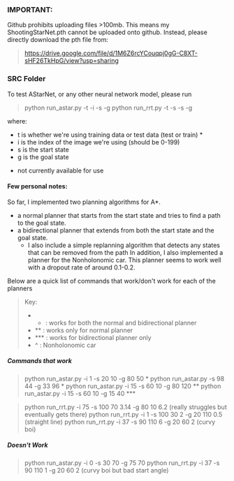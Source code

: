 ### IMPORTANT:

Github prohibits uploading files >100mb. This means my ShootingStarNet.pth cannot be uploaded onto github. Instead, please directly download the pth file from:

> https://drive.google.com/file/d/1M6Z6rcYCouqpj0gG-C8XT-sHF26TkHpG/view?usp=sharing

### SRC Folder 

To test AStarNet, or any other neural network model, please run 

> python run_astar.py -t -i -s -g
> python run_rrt.py -t -s -s -g

where:
- t is whether we're using training data or test data (test or train) *
- i is the index of the image we're using (should be 0-199)
- s is the start state
- g is the goal state 

* not currently available for use

#### Few personal notes:

So far, I implemented two planning algorithms for A*. 
- a normal planner that starts from the start state and tries to find a path to the goal state. 
- a bidirectional planner that extends from both the start state and the goal state.
  - I also include a simple replanning algorithm that detects any states that can be removed from the path
In addition, I also implemented a planner for the Nonholonomic car. This planner seems to work well with a dropout rate 
of around 0.1-0.2.


Below are a quick list of commands that work/don't work for each of the planners
> Key:
> - *   : works for both the normal and bidirectional planner 
> - **  : works only for normal planner
> - *** : works for bidirectional planner only
> - ^   : Nonholonomic car

##### Commands that work

> python run_astar.py -i 1 -s 20 10 -g 80 50   * 
> python run_astar.py -s 98 44 -g 33 96        *
> python run_astar.py -i 15 -s 60 10 -g 80 120 **
> python run_astar.py -i 15 -s 60 10 -g 15 40  ***
   
> python run_rrt.py -i 75 -s 100 70 3.14 -g 80 10 6.2   (really struggles but eventually gets there)
> python run_rrt.py -i 1 -s 100 30 2 -g 20 110 0.5      (straight line)
> python run_rrt.py -i 37 -s 90 110 6 -g 20 60 2        (curvy boi)

##### Doesn't Work 

> python run_astar.py -i 0 -s 30 70 -g 75 70
> python run_rrt.py -i 37 -s 90 110 1 -g 20 60 2        (curvy boi but bad start angle)